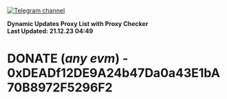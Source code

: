 [![Telegram channel](https://img.shields.io/endpoint?url=https://runkit.io/damiankrawczyk/telegram-badge/branches/master?url=https://t.me/n4z4v0d)](https://t.me/n4z4v0d) 

**Dynamic Updates Proxy List with Proxy Checker**  
**Last Updated: 21.12.23 04:49**

# DONATE (_any evm_) - 0xDEADf12DE9A24b47Da0a43E1bA70B8972F5296F2
